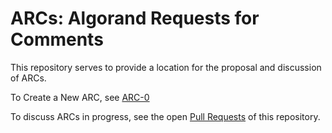 # ARCs: Algorand Requests for Comments


This repository serves to provide a location for the proposal and discussion of ARCs.

To Create a New ARC, see [ARC-0](ARCs/arc-0000.md)

To discuss ARCs in progress, see the open [Pull Requests](https://github.com/algorandfoundation/ARCs/pulls) of this repository. 
